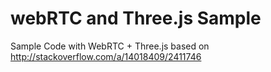 webRTC and Three.js Sample
=========================

Sample Code with WebRTC + Three.js based on http://stackoverflow.com/a/14018409/2411746
